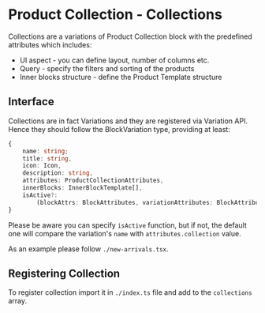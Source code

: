 # Product Collection - Collections

Collections are a variations of Product Collection block with the predefined attributes which includes:

- UI aspect - you can define layout, number of columns etc.
- Query - specify the filters and sorting of the products
- Inner blocks structure - define the Product Template structure

## Interface

Collections are in fact Variations and they are registered via Variation API. Hence they should follow the BlockVariation type, providing at least:

```typescript
{
	name: string;
	title: string,
	icon: Icon,
	description: string,
	attributes: ProductCollectionAttributes,
	innerBlocks: InnerBlockTemplate[],
	isActive?:
		(blockAttrs: BlockAttributes, variationAttributes: BlockAttributes) => boolean,
}
```

Please be aware you can specify `isActive` function, but if not, the default one will compare the variation's `name` with `attributes.collection` value.

As an example please follow `./new-arrivals.tsx`.

## Registering Collection

To register collection import it in `./index.ts` file and add to the `collections` array.
